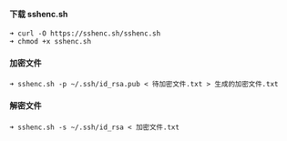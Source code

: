 #### 下载 sshenc.sh
```
➜ curl -O https://sshenc.sh/sshenc.sh
➜ chmod +x sshenc.sh
```

#### 加密文件
```
➜ sshenc.sh -p ~/.ssh/id_rsa.pub < 待加密文件.txt > 生成的加密文件.txt 
```

#### 解密文件
```
➜ sshenc.sh -s ~/.ssh/id_rsa < 加密文件.txt
```
